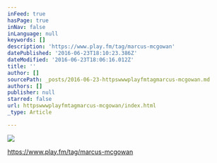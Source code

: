 ```yaml
---
inFeed: true
hasPage: true
inNav: false
inLanguage: null
keywords: []
description: 'https://www.play.fm/tag/marcus-mcgowan'
datePublished: '2016-06-23T18:10:23.386Z'
dateModified: '2016-06-23T18:06:16.012Z'
title: ''
author: []
sourcePath: _posts/2016-06-23-httpswwwplayfmtagmarcus-mcgowan.md
authors: []
publisher: null
starred: false
url: httpswwwplayfmtagmarcus-mcgowan/index.html
_type: Article

---
```

![](https://the-grid-user-content.s3-us-west-2.amazonaws.com/2f61f050-08ac-4dad-86cb-a5f21cd76add.jpg)

https://www.play.fm/tag/marcus-mcgowan